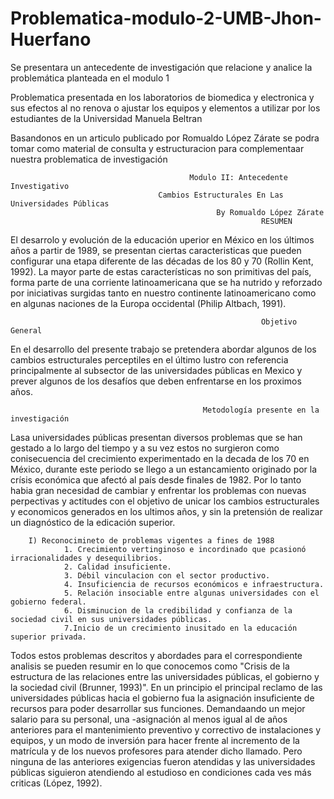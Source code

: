 # Problematica-modulo-2-UMB-Jhon-Huerfano
Se presentara un antecedente de investigación que relacione y analice la problemática planteada en el modulo 1

Problematica presentada en los laboratorios de biomedica y electronica y sus efectos al no  renova o  ajustar los equipos y elementos a utilizar por los estudiantes de la Universidad Manuela Beltran

Basandonos en un articulo publicado por Romualdo López Zárate se podra tomar como material de consulta y estructuracion para complementaar nuestra problematica de investigación

                                            Modulo II: Antecedente Investigativo
                                     Cambios Estructurales En Las Universidades Públicas 
                                                  By Romualdo López Zárate
                                                            RESUMEN
El desarrolo y evolución de la educación uperior en México en los últimos años a partir de 1989, se presentan ciertas caracteristicas que pueden configurar una etapa diferente de las décadas de los 80 y 70 (Rollin Kent, 1992). La mayor parte de estas características no son primitivas del país, forma parte de una corriente latinoamericana que se ha nutrido y reforzado por iniciativas surgidas tanto en nuestro continente latinoamericano como en algunas naciones de la Europa occidental (Philip Altbach, 1991).

                                                            Objetivo General   
En el desarrollo del presente trabajo se pretendera abordar algunos de los cambios estructurales perceptiles en el último lustro con referencia principalmente al subsector de las universidades públicas en Mexico y prever algunos de los desafíos que deben enfrentarse en los proximos años.                        

                                               Metodología presente en la investigación
Lasa universidades públicas presentan diversos problemas que se han gestado a lo largo del tiempo y a su vez estos no surgieron como conisecuencia del crecimiento experimentado en la decada de los 70 en México, durante este periodo se llego a un estancamiento originado por la crísis económica que afectó al país desde finales de 1982. Por lo tanto habia gran necesidad de cambiar y enfrentar los problemas con nuevas perpectivas y actitudes con el objetivo de unicar los cambios estructurales y economicos generados en los ultimos años, y sin la pretensión de realizar un diagnóstico de la edicación superior.

        I) Reconocimineto de problemas vigentes a fines de 1988
                1. Crecimiento vertinginoso e incordinado que pcasionó irracionalidades y desequilibrios.
                2. Calidad insuficiente. 
                3. Débil vinculacion con el sector productivo.
                4. Insuficiencia de recursos económicos e infraestructura.
                5. Relación insociable entre algunas universidades con el gobierno federal.
                6. Disminucion de la credibilidad y confianza de la sociedad civil en sus universidades públicas.
                7.Inicio de un crecimiento inusitado en la educación superior privada.
Todos estos problemas descritos y abordades para el correspondiente analisis se pueden resumir en lo que conocemos como "Crisis de la estructura de las relaciones entre las universidades públicas, el gobierno y la sociedad civil (Brunner, 1993)". En un principio el principal reclamo de las universidades públicas hacia el gobierno fua la asignación insuficiente de recursos para poder desarrollar sus funciones. Demandaando un mejor salario para su personal, una -asignación al menos igual al de años anteriores para el mantenimiento preventivo y correctivo de instalaciones y equipos, y un modo de inversión para hacer frente al incremento de la matrícula y de los nuevos profesores para atender dicho llamado. Pero ninguna de las anteriores exigencias fueron atendidas y las universidades públicas siguieron atendiendo al estudioso en condiciones cada ves más criticas (López, 1992).
                
